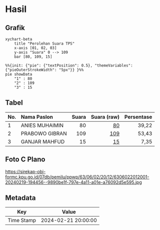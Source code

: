 # Hasil

## Grafik

```mermaid
xychart-beta
    title "Perolehan Suara TPS"
    x-axis [01, 02, 03]
    y-axis "Suara" 0 --> 109
    bar [80, 109, 15]
```

```mermaid
%%{init: {"pie": {"textPosition": 0.5}, "themeVariables": {"pieOuterStrokeWidth": "5px"}} }%%
pie showData
    "1" : 80
    "2" : 109
    "3" : 15
```

## Tabel

| No. | Nama Paslon    | Suara | Suara (raw) | Persentase |
|:--- |:-------------- | -----:| -----------:| ----------:|
| 1   | ANIES MUHAIMIN | 80    | [80][p-1]   | 39,22      |
| 2   | PRABOWO GIBRAN | 109   | [109][p-2]  | 53,43      |
| 3   | GANJAR MAHFUD  | 15    | [15][p-3]   | 7,35       |


[p-1]: https://github.com/gigit-pemilu/pemilu-2024-63-kalimantan-selatan/blob/main/pilpres/hitung-suara/sub/63-kalimantan-selatan/sub/06-hulu-sungai-selatan/sub/02-padang-batung/sub/2012-madang/sub/001-tps/sub/paslon-1.txt
[p-2]: https://github.com/gigit-pemilu/pemilu-2024-63-kalimantan-selatan/blob/main/pilpres/hitung-suara/sub/63-kalimantan-selatan/sub/06-hulu-sungai-selatan/sub/02-padang-batung/sub/2012-madang/sub/001-tps/sub/paslon-2.txt
[p-3]: https://github.com/gigit-pemilu/pemilu-2024-63-kalimantan-selatan/blob/main/pilpres/hitung-suara/sub/63-kalimantan-selatan/sub/06-hulu-sungai-selatan/sub/02-padang-batung/sub/2012-madang/sub/001-tps/sub/paslon-3.txt

## Foto C Plano

https://sirekap-obj-formc.kpu.go.id/07db/pemilu/ppwp/63/06/02/20/12/6306022012001-20240219-194456--9890be1f-797e-4a11-a01e-a76092d5e595.jpg


## Metadata

| Key        | Value               |
| ---------- | ------------------- |
| Time Stamp | 2024-02-21 20:00:00 |



